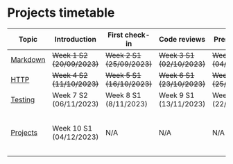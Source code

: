# Projects timetable


|Topic   |Introduction |First check-in  |Code reviews   | Presentation  | Comments  |
|---|---|---|---|---|---|
|[Markdown](https://learn.foundersandcoders.com/course/syllabus/foundation/markup/project/)   | ~~Week 1 S2 <br> (20/09/2023)~~ | ~~Week 2 S1 <br> (25/09/2023)~~  |~~Week 3 S1 <br> (02/10/2023)~~   | ~~Week 3 S2 <br> (04/10/2023)~~  |   [link to all projects](https://github.com/search?q=topic%3Amarkup+org%3AFAC29A&type=Repositories)|
|[HTTP](https://learn.foundersandcoders.com/course/syllabus/foundation/http/project/)   |~~Week 4 S2 <br> (11/10/2023)~~ |~~Week 5 S1 <br> (16/10/2023)~~   |~~Week 6 S1 <br> (23/10/2023)~~   |~~Week 6 S2 <br> (25/10/2023)~~   |[link to all projects](https://github.com/search?q=topic%3Ahttp+org%3AFAC29A&type=Repositories)  |
|[Testing](https://learn.foundersandcoders.com/course/syllabus/foundation/testing/project/)   |Week 7 S2 <br> (06/11/2023) |Week 8 S1 <br> (8/11/2023)  |Week 9 S1 <br> (13/11/2023)   |Week 9 S2 <br> (22/11/2023)   |   |
|[Projects ](https://learn.foundersandcoders.com/course/syllabus/foundation/projects/project/)   |Week 10 S1 <br> (04/12/2023)  | N/A  | N/A  | N/A  |Optional; can be done in pairs or solo   |

